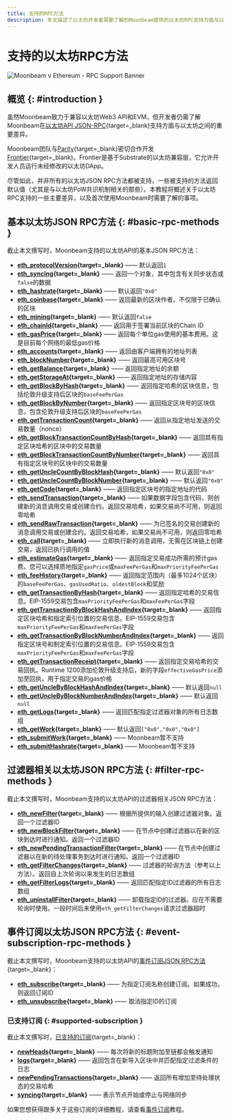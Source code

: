 ```yaml
---
title: 支持的RPC方法
description: 本文描述了以太坊开发者需要了解的Moonbeam提供的以太坊RPC支持方面与以太坊本身可提供支持的主要差异
---
```


# 支持的以太坊RPC方法

![Moonbeam v Ethereum - RPC Support Banner](/images/builders/get-started/eth-compare/rpc-support-banner.png)

## 概览 {: #introduction }

虽然Moonbeam致力于兼容以太坊Web3 API和EVM，但开发者仍需了解Moonbeam在[以太坊API JSON-RPC](https://eth.wiki/json-rpc/API#json-rpc-methods){target=_blank}支持方面与以太坊之间的重要差异。

Moonbeam团队与[Parity](https://www.parity.io/){target=_blank}密切合作开发[Frontier](/learn/features/eth-compatibility/#frontier){target=_blank}。Frontier是基于Substrate的以太坊兼容层，它允许开发人员运行未经修改的以太坊DApp。

尽管如此，并非所有的以太坊JSON RPC方法都被支持，一些被支持的方法返回默认值（尤其是与以太坊PoW共识机制相关的那些）。本教程将概述关于以太坊RPC支持的一些主要差异，以及首次使用Moonbeam时需要了解的事项。

## 基本以太坊JSON RPC方法 {: #basic-rpc-methods }

截止本文撰写时，Moonbeam支持的以太坊API的基本JSON RPC方法：

 - **[eth_protocolVersion](https://eth.wiki/json-rpc/API#eth_protocolversion){target=_blank}** —— 默认返回`1`
 - **[eth_syncing](https://eth.wiki/json-rpc/API#eth_syncing){target=_blank}** —— 返回一个对象，其中包含有关同步状态或`false`的数据
 - **[eth_hashrate](https://eth.wiki/json-rpc/API#eth_hashrate){target=_blank}** —— 默认返回`"0x0"` 
 - **[eth_coinbase](https://eth.wiki/json-rpc/API#eth_coinbase){target=_blank}** —— 返回最新的区块作者。不仅限于已确认的区块
 - **[eth_mining](https://eth.wiki/json-rpc/API#eth_mining){target=_blank}** —— 默认返回`false`
 - **[eth_chainId](https://eth.wiki/json-rpc/API#eth_chainid){target=_blank}** —— 返回用于签署当前区块的Chain ID
 - **[eth_gasPrice](https://eth.wiki/json-rpc/API#eth_gasprice){target=_blank}** —— 返回每个单位gas使用的基本费用。这是目前每个网络的最低gas价格
 - **[eth_accounts](https://eth.wiki/json-rpc/API#eth_accounts){target=_blank}** —— 返回由客户端拥有的地址列表
 - **[eth_blockNumber](https://eth.wiki/json-rpc/API#eth_blocknumber){target=_blank}** —— 返回最高可用区块号
 - **[eth_getBalance](https://eth.wiki/json-rpc/API#eth_getbalance){target=_blank}** —— 返回指定地址的余额
 - **[eth_getStorageAt](https://eth.wiki/json-rpc/API#eth_getstorageat){target=_blank}** —— 返回指定地址的存储内容
 - **[eth_getBlockByHash](https://eth.wiki/json-rpc/API#eth_getblockbyhash){target=_blank}** —— 返回指定哈希的区块信息，包括伦敦升级支持后区块的`baseFeePerGas`
 - **[eth_getBlockByNumber](https://eth.wiki/json-rpc/API#eth_getblockbynumber){target=_blank}** —— 返回指定区块号的区块信息，包含伦敦升级支持后区块的`baseFeePerGas`
 - **[eth_getTransactionCount](https://eth.wiki/json-rpc/API#eth_gettransactioncount){target=_blank}** —— 返回从指定地址发送的交易数量（nonce）
 - **[eth_getBlockTransactionCountByHash](https://eth.wiki/json-rpc/API#eth_getblocktransactioncountbyhash){target=_blank}** —— 返回具有指定区块哈希的区块中的交易数量
 - **[eth_getBlockTransactionCountByNumber](https://eth.wiki/json-rpc/API#eth_getblocktransactioncountbynumber){target=_blank}** —— 返回具有指定区块号的区块中的交易数量
 - **[eth_getUncleCountByBlockHash](https://eth.wiki/json-rpc/API#eth_getunclecountbyblockhash){target=_blank}** —— 默认返回`"0x0"`
 - **[eth_getUncleCountByBlockNumber](https://eth.wiki/json-rpc/API#eth_getunclecountbyblocknumber){target=_blank}** —— 默认返回`"0x0"`
 - **[eth_getCode](https://eth.wiki/json-rpc/API#eth_getcode){target=_blank}** —— 返回指定区块号的指定地址的代码
 - **[eth_sendTransaction](https://eth.wiki/json-rpc/API#eth_sendtransaction){target=_blank}** —— 如果数据字段包含代码，则创建新的消息调用交易或创建合约。返回交易哈希，如果交易尚不可用，则返回零哈希
 - **[eth_sendRawTransaction](https://eth.wiki/json-rpc/API#eth_sendrawtransaction){target=_blank}** —— 为已签名的交易创建新的消息调用交易或创建合约。返回交易哈希，如果交易尚不可用，则返回零哈希
 - **[eth_call](https://eth.wiki/json-rpc/API#eth_call){target=_blank}** —— 立即执行新的消息调用，无需在区块链上创建交易，返回已执行调用的值
 - **[eth_estimateGas](https://eth.wiki/json-rpc/API#eth_estimategas){target=_blank}** —— 返回指定交易成功所需的预计gas费。您可以选择质地指定`gasPrice`或`maxFeePerGas`和`maxPriorityFeePerGas`
  - **[eth_feeHistory](https://docs.alchemy.com/alchemy/apis/ethereum/eth-feehistory){target=_blank}** —— 返回指定范围内（最多1024个区块）的`baseFeePerGas`、`gasUsedRatio`、`oldestBlock`和奖励
 - **[eth_getTransactionByHash](https://eth.wiki/json-rpc/API#eth_gettransactionbyhash){target=_blank}** —— 返回指定哈希的交易信息。EIP-1559交易包含`maxPriorityFeePerGas`和`maxFeePerGas`字段
 - **[eth_getTransactionByBlockHashAndIndex](https://eth.wiki/json-rpc/API#eth_gettransactionbyblockhashandindex){target=_blank}** —— 返回指定区块哈希和指定索引位置的交易信息。EIP-1559交易包含`maxPriorityFeePerGas`和`maxFeePerGas`字段
 - **[eth_getTransactionByBlockNumberAndIndex](https://eth.wiki/json-rpc/API#eth_gettransactionbyblocknumberandindex){target=_blank}** —— 返回指定区块号和制定索引位置的交易信息。EIP-1559交易包含`maxPriorityFeePerGas`和`maxFeePerGas`字段
 - **[eth_getTransactionReceipt](https://eth.wiki/json-rpc/API#eth_gettransactionreceipt){target=_blank}** —— 返回指定交易哈希的交易回执。Runtime 1200添加伦敦升级支持后，新的字段`effectiveGasPrice`添加至回执，用于指定交易的gas价格
 - **[eth_getUncleByBlockHashAndIndex](https://eth.wiki/json-rpc/API#eth_getunclebyblockhashandindex){target=_blank}** —— 默认返回`null`
 - **[eth_getUncleByBlockNumberAndIndex](https://eth.wiki/json-rpc/API#eth_getunclebyblocknumberandindex){target=_blank}** —— 默认返回`null`
 - **[eth_getLogs](https://eth.wiki/json-rpc/API#eth_getlogs){target=_blank}** —— 返回匹配指定过滤器对象的所有日志数组
 - **[eth_getWork](https://eth.wiki/json-rpc/API#eth_getwork){target=_blank}** —— 默认返回`["0x0","0x0","0x0"]`
 - **[eth_submitWork](https://eth.wiki/json-rpc/API#eth_submitwork){target=_blank}** —— Moonbeam暂不支持
 - **[eth_submitHashrate](https://eth.wiki/json-rpc/API#eth_submithashrate){target=_blank}** —— Moonbeam暂不支持

## 过滤器相关以太坊JSON RPC方法 {: #filter-rpc-methods }

截止本文撰写时，Moonbeam支持的以太坊API的过滤器相关JSON RPC方法：

- **[eth_newFilter](https://eth.wiki/json-rpc/API#eth_newfilter){target=_blank}** —— 根据所提供的输入创建过滤器对象。返回一个过滤器ID
 - **[eth_newBlockFilter](https://eth.wiki/json-rpc/API#eth_newblockfilter){target=_blank}** —— 在节点中创建过滤器以在新的区块到达时进行通知。返回一个过滤器ID
 - **[eth_newPendingTransactionFilter](https://eth.wiki/json-rpc/API#eth_newpendingtransactionfilter){target=_blank}** —— 在节点中创建过滤器以在新的待处理事务到达时进行通知。返回一个过滤器ID
 - **[eth_getFilterChanges](https://eth.wiki/json-rpc/API#eth_getfilterchanges){target=_blank}** —— 过滤器的轮询方法（参考以上方法）。返回自上次轮询以来发生的日志数组
 - **[eth_getFilterLogs](https://eth.wiki/json-rpc/API#eth_getfilterlogs){target=_blank}** —— 返回匹配指定ID过滤器的所有日志数组
 - **[eth_uninstallFilter](https://eth.wiki/json-rpc/API#eth_uninstallfilter){target=_blank}** —— 卸载指定ID的过滤器。应在不需要轮询时使用。一段时间后未使用`eth_getFilterChanges`请求过滤器超时

## 事件订阅以太坊JSON RPC方法 {: #event-subscription-rpc-methods }

截止本文撰写时，Moonbeam支持的以太坊API的[事件订阅JSON RPC方法](https://geth.ethereum.org/docs/rpc/pubsub){target=_blank}：

- **[eth_subscribe](https://geth.ethereum.org/docs/rpc/pubsub#create-subscription){target=_blank}** —— 为指定订阅名称创建订阅。如果成功，则返回订阅ID
- **[eth_unsubscribe](https://geth.ethereum.org/docs/rpc/pubsub#cancel-subscription){target=_blank}** —— 取消指定ID的订阅

### 已支持订阅 {: #supported-subscription }

截止本文撰写时，[已支持的订阅](https://geth.ethereum.org/docs/rpc/pubsub#supported-subscriptions){target=_blank}：

 - **[newHeads](https://geth.ethereum.org/docs/rpc/pubsub#newheads){target=_blank}** —— 每次将新的标题附加至链都会触发通知
 - **[logs](https://geth.ethereum.org/docs/rpc/pubsub#logs){target=_blank}** —— 返回包含在新导入区块中并匹配指定过滤条件的日志
 - **[newPendingTransactions](https://geth.ethereum.org/docs/rpc/pubsub#newpendingtransactions){target=_blank}** —— 返回所有增加至待处理状态的交易哈希
 - **[syncing](https://geth.ethereum.org/docs/rpc/pubsub#syncing){target=_blank}** —— 表示节点开始或停止与网络同步

如果您想获得跟多关于这些订阅的详细教程，请查看[事件订阅](/builders/build/eth-api/pubsub/)教程。
